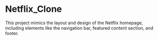 # Netflix_Clone
This project mimics the layout and design of the Netflix homepage, including elements like the navigation bar, featured content section, and footer.
